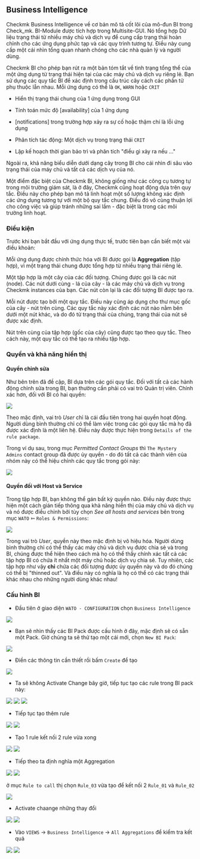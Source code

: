 ## Business Intelligence

Checkmk Business Intelligence  về cơ bản mô tả cốt lõi của mô-đun BI trong Check_mk. BI-Module được tích hợp trong Multisite-GUI. Nó tổng hợp Dữ liệu trạng thái từ nhiều máy chủ và dịch vụ để cung cấp trạng thái hoàn chỉnh cho các ứng dụng phức tạp và các quy trình tương tự. Điều này cung cấp một cái nhìn tổng quan nhanh chóng cho các nhà quản lý và người dùng.

Checkmk BI cho phép bạn rút ra một bản tóm tắt về tình trạng tổng thể của một ứng dụng từ trạng thái hiện tại của các máy chủ và dịch vụ riêng lẻ. Bạn sử dụng các quy tắc BI để xác định trong cấu trúc cây cách các phần tử phụ thuộc lẫn nhau. Mỗi ứng dụng có thể là `OK`, `WARN` hoặc `CRIT`

- Hiển thị trạng thái chung của 1 ứng dụng trong GUI

- Tính toán mức độ [availability] của 1 ứng dụng

- [notifications] trong trường hợp xảy ra sự cố hoặc thậm chí là lỗi ứng dụng

- Phân tích tác động: Một dịch vụ trong trạng thái `CRIT`

- Lập kế hoạch thời gian bảo trì và phân tích "điều gì xảy ra nếu ..."

Ngoài ra, khả năng biểu diễn dưới dạng cây trong BI cho cái nhìn đi sâu vào trạng thái của máy chủ và tất cả các dịch vụ của nó.

Một điểm đặc biệt của Checkmk BI, không giống như các công cụ tương tự trong môi trường giám sát, là ở đây, Checkmk cũng hoạt động dựa trên quy tắc. Điều này cho phép bạn mô tả linh hoạt một số lượng không xác định các ứng dụng tương tự với một bộ quy tắc chung. Điều đó vô cùng thuận lợi cho công việc và giúp tránh những sai lầm - đặc biệt là trong các môi trường linh hoạt.

### Điều kiện

Trước khi bạn bắt đầu với ứng dụng thực tế, trước tiên bạn cần biết một vài điều khoản:

Mỗi ứng dụng được chính thức hóa với BI được gọi là **Aggregation** (tập hợp), vì một trạng thái chung được tổng hợp từ nhiều trạng thái riêng lẻ.

Một tập hợp là một cây của các đối tượng. Chúng được gọi là các nút (node). Các nút dưới cùng - lá của cây - là các máy chủ và dịch vụ trong Checkmk instances của bạn. Các nút còn lại là các đối tượng BI được tạo ra.

Mỗi nút được tạo bởi một quy tắc. Điều này cũng áp dụng cho thư mục gốc của cây - nút trên cùng. Các quy tắc này xác định các nút nào nằm bên dưới một nút khác, và do đó từ trạng thái của chúng, trạng thái của nút sẽ được xác định.

Nút trên cùng của tập hợp (gốc của cây) cũng được tạo theo quy tắc. Theo cách này, một quy tắc có thể tạo ra nhiều tập hợp.

### Quyền và khả năng hiển thị

#### Quyền chỉnh sửa

Như bên trên đã đề cập, BI dựa trên các gói quy tắc. Đối với tất cả các hành động chỉnh sửa trong BI, bạn thường cần phải có vai trò Quản trị viên. Chính xác hơn, đối với BI có hai quyền:

<img src="img/244.png">

Theo mặc định, vai trò *User* chỉ là cái đầu tiên trong hai quyền hoạt động. Người dùng bình thường chỉ có thể làm việc trong các gói quy tắc mà họ đã được xác định là một liên hệ. Điều này được thực hiện trong `Details of the rule package`.

Trong ví dụ sau, trong mục *Permitted Contact Groups*  thì `The Mystery Admins` contact group đã được ủy quyền - do đó tất cả các thành viên của nhóm này có thể hiệu chỉnh các quy tắc trong gói này:

<img src="img/245.png">

#### Quyền đối với Host và Service

Trong tập hợp BI, bạn không thể gán bất kỳ quyền nào. Điều này được thực hiện một cách gián tiếp thông qua khả năng hiển thị của máy chủ và dịch vụ và nó được điều chỉnh bởi tùy chọn *See all hosts and services* bên trong mục `WATO` ➳ `Roles & Permissions`:

<img src="img/246.png">

Trong vai trò *User*, quyền này theo mặc định bị vô hiệu hóa. Người dùng bình thường chỉ có thể thấy các máy chủ và dịch vụ được chia sẻ và trong BI, chúng được thể hiện theo cách mà họ có thể thấy chính xác tất cả các tập hợp BI có chứa ít nhất một máy chủ hoặc dịch vụ chia sẻ. Tuy nhiên, các tập hợp như vậy **chỉ** chứa các đối tượng được ủy quyền này và do đó chúng có thể bị "thinned out". Và điều này có nghĩa là họ có thể có các trạng thái khác nhau cho những người dùng khác nhau!

### Cấu hình BI

- Đầu tiên ở giao diện `WATO - CONFIGURATION` chọn `Business Intelligence`

<img src="img/243.png">

- Bạn sẽ nhìn thấy các BI Pack được cấu hình ở đây, mặc định sẽ có sẵn một Pack. Giờ chúng ta sẽ thử tạo một cái mới, chọn `New BI Pack`:

<img src="img/247.png">

- Điền các thông tin cần thiết rồi bấm `Create` để tạo

<img src="img/248.png">

- Ta sẽ không Activate Change bây giờ, tiếp tục tạo các rule trong BI pack này:

<img src="img/249.png">

<img src="img/250.png">

<img src="img/251.png">

- Tiếp tục tạo thêm rule

<img src="img/252.png">

<img src="img/253.png">

- Tạo 1 rule kết nối 2 rule vừa xong

<img src="img/254.png">

<img src="img/255.png">

- Tiếp theo ta định nghĩa một Aggregation

<img src="img/256.png">

<img src="img/257.png">

ở mục `Rule to call` thị chọn `Rule_03` vừa tạo để kết nối 2 `Rule_01` và `Rule_02`

<img src="img/258.png">

- Activate chaange những thay đổi

<img src="img/259.png">

<img src="img/260.png">

- Vào `VIEWS` -> `Business Intelligence` -> `All Aggregations` để kiểm tra kết quả

<img src="img/261.png">

<img src="img/262.png">